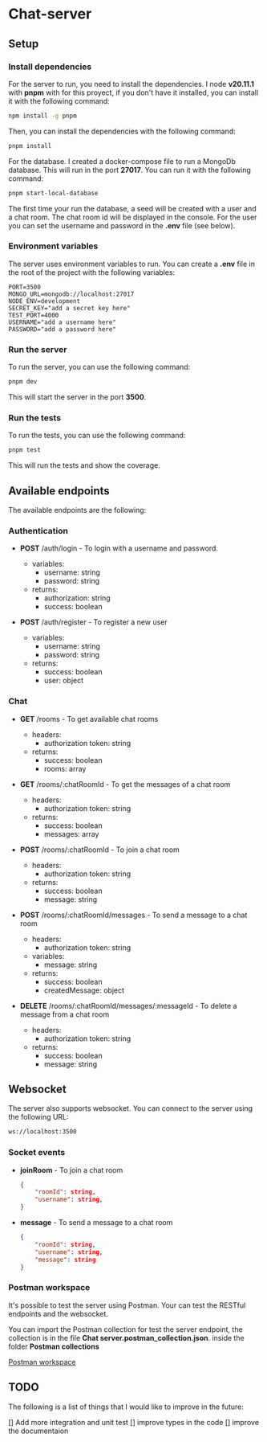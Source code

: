 # Chat-server

## Setup

### Install dependencies

For the server to run, you need to install the dependencies. I node **v20.11.1** with **pnpm** with for this proyect, if you don't have it installed, you can install it with the following command:

```bash
npm install -g pnpm
```

Then, you can install the dependencies with the following command:

```bash
pnpm install
```

For the database. I created a docker-compose file to run a MongoDb database. This will run in the port **27017**. You can run it with the following command:

```bash
pnpm start-local-database
```

The first time your run the database, a seed will be created with a user and a chat room.
The chat room id will be displayed in the console.
For the user you can set the username and password in the **.env** file (see below).

### Environment variables

The server uses environment variables to run. You can create a **.env** file in the root of the project with the following variables:

```env
PORT=3500
MONGO_URL=mongodb://localhost:27017
NODE_ENV=development
SECRET_KEY="add a secret key here"
TEST_PORT=4000
USERNAME="add a username here"
PASSWORD="add a password here"
```

### Run the server

To run the server, you can use the following command:

```bash
pnpm dev
```

This will start the server in the port **3500**.

### Run the tests

To run the tests, you can use the following command:

```bash
pnpm test
```

This will run the tests and show the coverage.

## Available endpoints

The available endpoints are the following:

### Authentication

- **POST** /auth/login - To login with a username and password.

  - variables:
    - username: string
    - password: string
  - returns:
    - authorization: string
    - success: boolean

- **POST** /auth/register - To register a new user
  - variables:
    - username: string
    - password: string
  - returns:
    - success: boolean
    - user: object

### Chat

- **GET** /rooms - To get available chat rooms

  - headers:
    - authorization token: string
  - returns:
    - success: boolean
    - rooms: array

- **GET** /rooms/:chatRoomId - To get the messages of a chat room

  - headers:
    - authorization token: string
  - returns:
    - success: boolean
    - messages: array

- **POST** /rooms/:chatRoomId - To join a chat room

  - headers:
    - authorization token: string
  - returns:
    - success: boolean
    - message: string

- **POST** /rooms/:chatRoomId/messages - To send a message to a chat room

  - headers:
    - authorization token: string
  - variables:
    - message: string
  - returns:
    - success: boolean
    - createdMessage: object

- **DELETE** /rooms/:chatRoomId/messages/:messageId - To delete a message from a chat room

  - headers:
    - authorization token: string
  - returns:
    - success: boolean
    - message: string

## Websocket

The server also supports websocket. You can connect to the server using the following URL:

```bash
ws://localhost:3500
```

### Socket events

- **joinRoom** - To join a chat room
  ```json
  {
      "roomId": string,
      "username": string,
  }
  ```
- **message** - To send a message to a chat room
  ```json
  {
      "roomId": string,
      "username": string,
      "message": string
  }
  ```

### Postman workspace

It's possible to test the server using Postman. Your can test the RESTful endpoints and the websocket.

You can import the Postman collection for test the server endpoint, the collection is in the file **Chat server.postman_collection.json**. inside the folder **Postman collections**

[Postman workspace]()

## TODO

The following is a list of things that I would like to improve in the future:

[] Add more integration and unit test
[] improve types in the code
[] improve the documentaion
